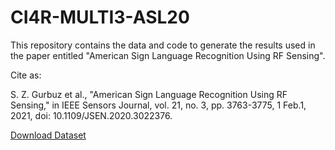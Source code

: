 # CI4R-MULTI3-ASL20

This repository contains the data and code to generate the results used in the paper entitled "American Sign Language Recognition Using RF Sensing".

Cite as:

S. Z. Gurbuz et al., "American Sign Language Recognition Using RF Sensing," in IEEE Sensors Journal, vol. 21, no. 3, pp. 3763-3775, 1 Feb.1, 2021, doi: 10.1109/JSEN.2020.3022376.

[Download Dataset](https://storage.cloud.google.com/20_word_native_asl_multi_rf_dataset)

